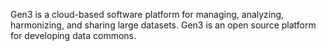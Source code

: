  Gen3 is a cloud-based software platform for managing, analyzing, harmonizing, and sharing large datasets. Gen3 is an open source platform for developing data commons.
